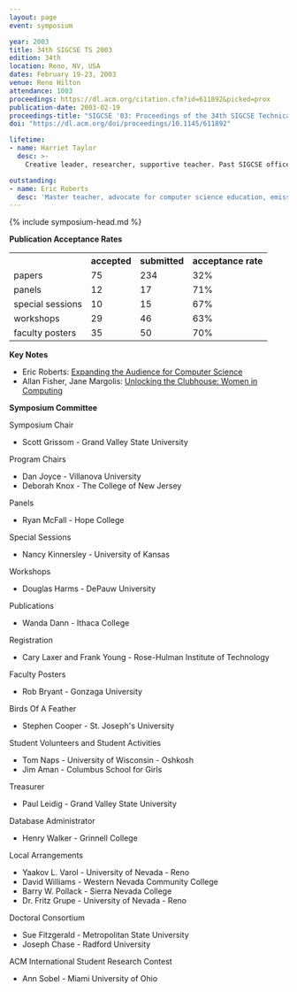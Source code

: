 ```yaml
---
layout: page
event: symposium

year: 2003
title: 34th SIGCSE TS 2003
edition: 34th
location: Reno, NV, USA
dates: February 19-23, 2003
venue: Reno Hilton
attendance: 1003
proceedings: https://dl.acm.org/citation.cfm?id=611892&picked=prox
publication-date: 2003-02-19
proceedings-title: "SIGCSE '03: Proceedings of the 34th SIGCSE Technical Symposium on Computer Science Education"
doi: "https://dl.acm.org/doi/proceedings/10.1145/611892"

lifetime:
- name: Harriet Taylor
  desc: >-
    Creative leader, researcher, supportive teacher. Past SIGCSE officer, representative to NECC, contributor to National Educational Technology Standards, UNESCO informatics curriculum, ISTE project for accreditation in technology for NCATE, the accreditation body for Colleges of Education, chair or program chair of numerous other education related conferences

outstanding:
- name: Eric Roberts
  desc: 'Master teacher, advocate for computer science education, emissary to underrepresented populations in computer science. Principle editor and co-chair of the seminal document "Computing Curriculum 2001".'
---
```


{% include symposium-head.md %}

**Publication Acceptance Rates**

 <table class="table table-hover table-sm"><tbody><tr><th> </th>
<th>accepted</th>
<th>submitted</th>
<th>acceptance rate</th>
</tr><tr><td>papers</td>
<td>75</td>
<td>234</td>
<td>32%</td>
</tr><tr><td>panels</td>
<td>12</td>
<td>17</td>
<td>71%</td>
</tr><tr><td>special sessions</td>
<td>10</td>
<td>15</td>
<td>67%</td>
</tr><tr><td>workshops</td>
<td>29</td>
<td>46</td>
<td>63%</td>
</tr><tr><td>faculty posters</td>
<td>35</td>
<td>50</td>
<td>70%</td>
</tr></tbody></table>

**Key Notes**

-   Eric Roberts: [Expanding the Audience for Computer
    Science](http://dl.acm.org/citation.cfm?id=611895&CFID=442642152&CFTOKEN=40656014)
-   Allan Fisher, Jane Margolis: [Unlocking the Clubhouse: Women in
    Computing](http://dl.acm.org/citation.cfm?id=611896&CFID=442642152&CFTOKEN=40656014)

**Symposium Committee**

Symposium Chair

-   Scott Grissom - Grand Valley State University

Program Chairs

-   Dan Joyce - Villanova University
-   Deborah Knox - The College of New Jersey

Panels

-   Ryan McFall - Hope College

Special Sessions

-   Nancy Kinnersley - University of Kansas

Workshops

-   Douglas Harms - DePauw University

Publications

-   Wanda Dann - Ithaca College

Registration

-   Cary Laxer and Frank Young - Rose-Hulman Institute of Technology

Faculty Posters

-   Rob Bryant - Gonzaga University

Birds Of A Feather

-   Stephen Cooper - St. Joseph\'s University

Student Volunteers and Student Activities

-   Tom Naps - University of Wisconsin - Oshkosh
-   Jim Aman - Columbus School for Girls

Treasurer

-   Paul Leidig - Grand Valley State University

Database Administrator

-   Henry Walker - Grinnell College

Local Arrangements

-   Yaakov L. Varol - University of Nevada - Reno
-   David Williams - Western Nevada Community College
-   Barry W. Pollack - Sierra Nevada College
-   Dr. Fritz Grupe - University of Nevada - Reno

Doctoral Consortium

-   Sue Fitzgerald - Metropolitan State University
-   Joseph Chase - Radford University

ACM International Student Research Contest

-   Ann Sobel - Miami University of Ohio

</div>
